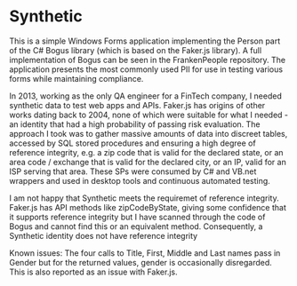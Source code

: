 # Synthetic
This is a simple Windows Forms application implementing the Person part of the C# Bogus library (which is based on the Faker.js library). A full implementation of Bogus can be seen in the FrankenPeople repository. The application presents the most commonly used PII for use in testing various forms while maintaining compliance.

In 2013, working as the only QA engineer for a FinTech company, I needed synthetic data to test web apps and APIs. Faker.js has origins of other works dating back to 2004, none of which were suitable for what I needed - an identity that had a high probability of passing risk evaluation. The approach I took was to gather massive amounts of data into discreet tables, accessed by SQL stored procedures and ensuring a high degree of reference integrity, e.g. a zip code that is valid for the declared state, or an area code / exchange that is valid for the declared city, or an IP, valid for an ISP serving that area. These SPs were consumed by C# and VB.net wrappers and used in desktop tools and continuous automated testing.

I am not happy that Synthetic meets the requiremet of reference integrity. Faker.js has API methods like zipCodeByState, giving some confidence that it supports reference integrity but I have scanned through the code of Bogus and cannot find this or an equivalent method. Consequently, a Synthetic identity does not have reference integrity

Known issues:
	The four calls to Title, First, Middle and Last names pass in Gender but for the 
	returned values, gender is occasionally disregarded. This is also reported as an issue with Faker.js.

	
